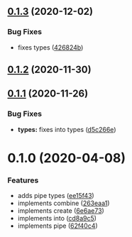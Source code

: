 ## [0.1.3](https://github.com/rafamel/pipettes/compare/v0.1.2...v0.1.3) (2020-12-02)


### Bug Fixes

* fixes types ([426824b](https://github.com/rafamel/pipettes/commit/426824bef505b5490bfa6104188a7d16879ec827))



## [0.1.2](https://github.com/rafamel/pipettes/compare/v0.1.1...v0.1.2) (2020-11-30)



## [0.1.1](https://github.com/rafamel/pipettes/compare/v0.1.0...v0.1.1) (2020-11-26)


### Bug Fixes

* **types:** fixes into types ([d5c266e](https://github.com/rafamel/pipettes/commit/d5c266e290644bb41e8a4bb2fdb255dc2b17ea4f))



# 0.1.0 (2020-04-08)


### Features

* adds pipe types ([ee15f43](https://github.com/rafamel/pipettes/commit/ee15f431f1bffdb4522ccee4928fcf3b88b1332c))
* implements combine ([263eaa1](https://github.com/rafamel/pipettes/commit/263eaa12aec2da54a1158068f5d4edcbd026ad34))
* implements create ([6e6ae73](https://github.com/rafamel/pipettes/commit/6e6ae7303ee7647d289a95db7d7e380eb80c54dc))
* implements into ([cd8a9c5](https://github.com/rafamel/pipettes/commit/cd8a9c56d22e66bb2baa4aa42d54bc86e43fadf9))
* implements pipe ([62f40c4](https://github.com/rafamel/pipettes/commit/62f40c462c06bd864bfa975008667444fb520a0b))



